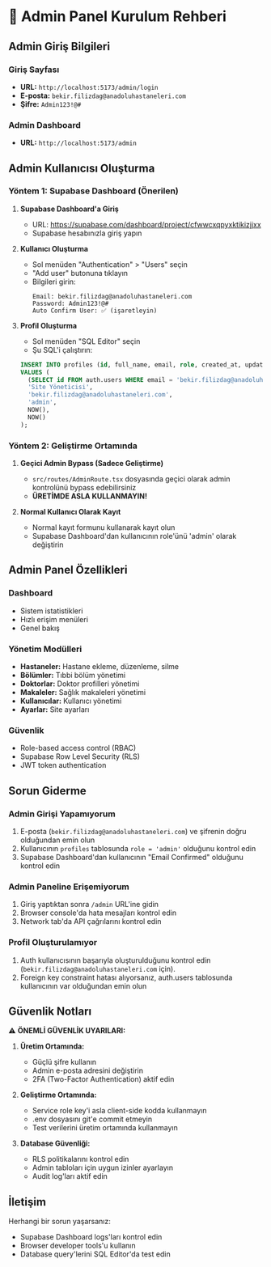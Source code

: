 # 🔐 Admin Panel Kurulum Rehberi

## Admin Giriş Bilgileri

### Giriş Sayfası
- **URL:** `http://localhost:5173/admin/login`
- **E-posta:** `bekir.filizdag@anadoluhastaneleri.com`
- **Şifre:** `Admin123!@#`

### Admin Dashboard
- **URL:** `http://localhost:5173/admin`

## Admin Kullanıcısı Oluşturma

### Yöntem 1: Supabase Dashboard (Önerilen)

1. **Supabase Dashboard'a Giriş**
   - URL: https://supabase.com/dashboard/project/cfwwcxqpyxktikizjjxx
   - Supabase hesabınızla giriş yapın

2. **Kullanıcı Oluşturma**
   - Sol menüden "Authentication" > "Users" seçin
   - "Add user" butonuna tıklayın
   - Bilgileri girin:
     ```
     Email: bekir.filizdag@anadoluhastaneleri.com
     Password: Admin123!@#
     Auto Confirm User: ✅ (işaretleyin)
     ```

3. **Profil Oluşturma**
   - Sol menüden "SQL Editor" seçin
   - Şu SQL'i çalıştırın:
   ```sql
   INSERT INTO profiles (id, full_name, email, role, created_at, updated_at) 
   VALUES (
     (SELECT id FROM auth.users WHERE email = 'bekir.filizdag@anadoluhastaneleri.com'),
     'Site Yöneticisi',
     'bekir.filizdag@anadoluhastaneleri.com',
     'admin',
     NOW(),
     NOW()
   );
   ```

### Yöntem 2: Geliştirme Ortamında

1. **Geçici Admin Bypass (Sadece Geliştirme)**
   - `src/routes/AdminRoute.tsx` dosyasında geçici olarak admin kontrolünü bypass edebilirsiniz
   - **ÜRETİMDE ASLA KULLANMAYIN!**

2. **Normal Kullanıcı Olarak Kayıt**
   - Normal kayıt formunu kullanarak kayıt olun
   - Supabase Dashboard'dan kullanıcının role'ünü 'admin' olarak değiştirin

## Admin Panel Özellikleri

### Dashboard
- Sistem istatistikleri
- Hızlı erişim menüleri
- Genel bakış

### Yönetim Modülleri
- **Hastaneler:** Hastane ekleme, düzenleme, silme
- **Bölümler:** Tıbbi bölüm yönetimi
- **Doktorlar:** Doktor profilleri yönetimi
- **Makaleler:** Sağlık makaleleri yönetimi
- **Kullanıcılar:** Kullanıcı yönetimi
- **Ayarlar:** Site ayarları

### Güvenlik
- Role-based access control (RBAC)
- Supabase Row Level Security (RLS)
- JWT token authentication

## Sorun Giderme

### Admin Girişi Yapamıyorum
1. E-posta (`bekir.filizdag@anadoluhastaneleri.com`) ve şifrenin doğru olduğundan emin olun
2. Kullanıcının `profiles` tablosunda `role = 'admin'` olduğunu kontrol edin
3. Supabase Dashboard'dan kullanıcının "Email Confirmed" olduğunu kontrol edin

### Admin Paneline Erişemiyorum
1. Giriş yaptıktan sonra `/admin` URL'ine gidin
2. Browser console'da hata mesajları kontrol edin
3. Network tab'da API çağrılarını kontrol edin

### Profil Oluşturulamıyor
1. Auth kullanıcısının başarıyla oluşturulduğunu kontrol edin (`bekir.filizdag@anadoluhastaneleri.com` için).
2. Foreign key constraint hatası alıyorsanız, auth.users tablosunda kullanıcının var olduğundan emin olun

## Güvenlik Notları

⚠️ **ÖNEMLİ GÜVENLİK UYARILARI:**

1. **Üretim Ortamında:**
   - Güçlü şifre kullanın
   - Admin e-posta adresini değiştirin
   - 2FA (Two-Factor Authentication) aktif edin

2. **Geliştirme Ortamında:**
   - Service role key'i asla client-side kodda kullanmayın
   - .env dosyasını git'e commit etmeyin
   - Test verilerini üretim ortamında kullanmayın

3. **Database Güvenliği:**
   - RLS politikalarını kontrol edin
   - Admin tabloları için uygun izinler ayarlayın
   - Audit log'ları aktif edin

## İletişim

Herhangi bir sorun yaşarsanız:
- Supabase Dashboard logs'ları kontrol edin
- Browser developer tools'u kullanın
- Database query'lerini SQL Editor'da test edin

